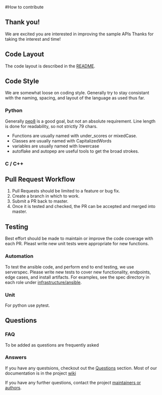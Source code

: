 #How to contribute

## Thank you!

We are excited you are interested in improving the sample APIs  Thanks for taking the interest and time!

## Code Layout

The code layout is described in the [README](https://github.com/Intel-HLS/GenomicsSampleAPIs/blob/spec_tests/README.md#repository-organization).

## Code Style

We are somewhat loose on coding style.  Generally try to stay consistant with the naming, spacing, and layout of the language as used thus far.

### Python

Generally [pep8](https://www.python.org/dev/peps/pep-0008) is a good goal, but not an absolute requirement.  Line length is done for readability, so not strictly 79 chars.

- Functions are usually named with under_scores or mixedCase.
- Classes are usually named with CapitalizedWords
- variables are usually named with lowercase
- autoflake and autopep are useful tools to get the broad strokes.

### C / C++

## Pull Request Workflow

1. Pull Requests should be limited to a feature or bug fix.
2. Create a branch in which to work. 
3. Submit a PR back to master.
4. Once it is tested and checked, the PR can be accepted and merged into master.

## Testing

Best effort should be made to maintain or improve the code coverage with each PR.  Pleast write new unit tests were appropriate for new functions.

### Automation

To test the ansible code, and perform end to end testing, we use serverspec.  Please write new tests to cover new functionality, endpoints, edge cases, and install artifacts.  For examples, see the spec directory in each role under [infrastructure/ansible](https://github.com/Intel-HLS/GenomicsSampleAPIs/tree/master/infrastructure/ansible/roles).

### Unit

For python use pytest.

## Questions

### FAQ

To be added as questions are frequently asked

### Answers

If you have any questsions, checkout out the [Questions](#Questions) section.  Most of our documentation is in the project [wiki](https://github.com/Intel-HLS/GenomicsSampleAPIs/wiki)

If you have any further questions, contact the project [maintainers or authors](https://github.com/Intel-HLS/GenomicsSampleAPIs/blob/master/AUTHORS).


